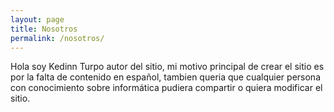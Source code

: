 ```yaml
---
layout: page
title: Nosotros
permalink: /nosotros/
---
```


Hola soy Kedinn Turpo autor del sitio, mi motivo principal de crear el sitio es por la falta de contenido en español, tambien queria que cualquier persona con conocimiento sobre informática pudiera compartir o quiera modificar el sitio. 
